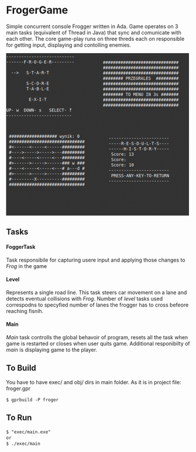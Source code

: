 # FrogerGame 
Simple concurrent console Frogger written in Ada. Game operates on 3 main tasks (equivalent of Thread in Java) that sync and comunicate with each other. The core game-play runs on three threds each on responsible for getting input, displaying and contolling enemies.

![Screenshot](frog.png)
## Tasks

#### FoggerTask

  Task responsibile for capturing usere input and applying those changes to *Frog* in the game
 
#### Level
 
Represents a single road line. This task steers car movement on a lane and detects eventual collisions with *Frog*. Number of *level* tasks used correspodns to specyfied number of lanes the frogger has to cross befeore reaching fisnih.
  
#### Main
  
*Main* task controlls the global behavoir of program, resets all the task when game is restarted or closes when user quits game. Additional responibilty of *main* is displaying game to the player.
    
## To Build
You have to have exec/ and obj/ dirs in main folder.
As it is in project file: froger.gpr

    $ gprbuild -P froger
  

## To Run 
    $ "exec/main.exe"
    or
    $ ./exec/main
